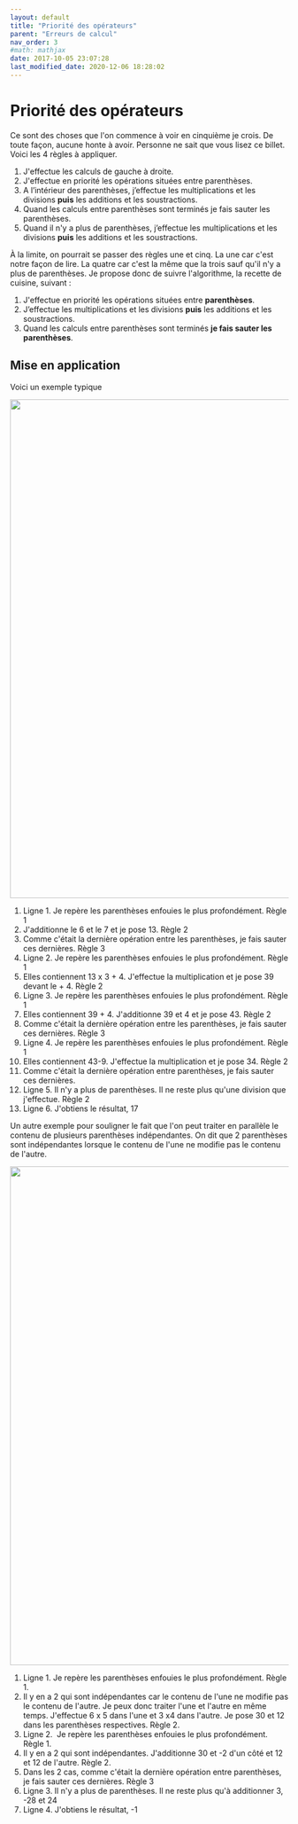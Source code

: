 ```yaml
---
layout: default
title: "Priorité des opérateurs"
parent: "Erreurs de calcul"
nav_order: 3
#math: mathjax
date: 2017-10-05 23:07:28
last_modified_date: 2020-12-06 18:28:02
---
```



# Priorité des opérateurs

Ce sont des choses que l'on commence à voir en cinquième je crois. De toute façon, aucune honte à avoir. Personne ne sait que vous lisez ce billet. Voici les 4 règles à appliquer.

1. J'effectue les calculs de gauche à droite.
2. J'effectue en priorité les opérations situées entre parenthèses.
3. A l’intérieur des parenthèses, j’effectue les multiplications et les divisions **puis** les additions et les soustractions.
4. Quand les calculs entre parenthèses sont terminés je fais sauter les parenthèses.
5. Quand il n'y a plus de parenthèses, j’effectue les multiplications et les divisions **puis** les additions et les soustractions.

À la limite, on pourrait se passer des règles une et cinq. La une car c'est notre façon de lire. La quatre car c'est la même que la trois sauf qu'il n'y a plus de parenthèses. Je propose donc de suivre l'algorithme, la recette de cuisine, suivant :

1. J'effectue en priorité les opérations situées entre **parenthèses**.
2. J’effectue les multiplications et les divisions **puis** les additions et les soustractions.
3. Quand les calculs entre parenthèses sont terminés **je fais sauter les parenthèses**.

## Mise en application

Voici un exemple typique

<div align="center">
<img src="./assets/priorité1.webp" alt="" width="900" loading="lazy"/>
</div>


1. Ligne 1. Je repère les parenthèses enfouies le plus profondément. Règle 1
2. J'additionne le 6 et le 7 et je pose 13. Règle 2
3. Comme c'était la dernière opération entre les parenthèses, je fais sauter ces dernières. Règle 3
4. Ligne 2. Je repère les parenthèses enfouies le plus profondément. Règle 1
5. Elles contiennent 13 x 3 + 4. J'effectue la multiplication et je pose 39 devant le + 4. Règle 2
6. Ligne 3. Je repère les parenthèses enfouies le plus profondément. Règle 1
7. Elles contiennent 39 + 4. J'additionne 39 et 4 et je pose 43. Règle 2
8. Comme c'était la dernière opération entre les parenthèses, je fais sauter ces dernières. Règle 3
9. Ligne 4. Je repère les parenthèses enfouies le plus profondément. Règle 1
10. Elles contiennent 43-9. J'effectue la multiplication et je pose 34. Règle 2
11. Comme c'était la dernière opération entre parenthèses, je fais sauter ces dernières.
12. Ligne 5. Il n'y a plus de parenthèses. Il ne reste plus qu'une division que j'effectue. Règle 2
13. Ligne 6. J'obtiens le résultat, 17

Un autre exemple pour souligner le fait que l'on peut traiter en parallèle le contenu de plusieurs parenthèses indépendantes. On dit que 2 parenthèses sont indépendantes lorsque le contenu de l'une ne modifie pas le contenu de l'autre.

<div align="center">
<img src="./assets/priorité2.webp" alt="" width="900" loading="lazy"/>
</div>


1. Ligne 1. Je repère les parenthèses enfouies le plus profondément. Règle 1.
2. Il y en a 2 qui sont indépendantes car le contenu de l'une ne modifie pas le contenu de l'autre. Je peux donc traiter l'une et l'autre en même temps. J'effectue 6 x 5 dans l'une et 3 x4 dans l'autre. Je pose 30 et 12 dans les parenthèses respectives. Règle 2.
3. Ligne 2.  Je repère les parenthèses enfouies le plus profondément. Règle 1.
4. Il y en a 2 qui sont indépendantes. J'additionne 30 et -2 d'un côté et 12 et 12 de l'autre. Règle 2.
5. Dans les 2 cas, comme c'était la dernière opération entre parenthèses, je fais sauter ces dernières. Règle 3
6. Ligne 3. Il n'y a plus de parenthèses. Il ne reste plus qu'à additionner 3, -28 et 24
7. Ligne 4. J'obtiens le résultat, -1

